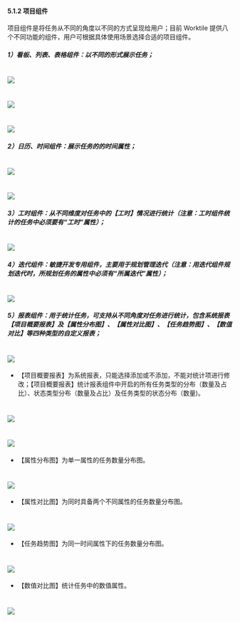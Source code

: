 #### 5.1.2 项目组件

项目组件是将任务从不同的角度以不同的方式呈现给用户；目前 Worktile 提供八个不同功能的组件，用户可根据具体使用场景选择合适的项目组件。

##### 1）看板、列表、表格组件：以不同的形式展示任务；

# ![](/assets/看板.jpg)

# ![](/assets/列表.jpg)

# ![](/assets/表格.jpg)

##### 2）日历、时间组件：展示任务的的时间属性；

# ![](/assets/日历组件.jpg)

# ![](/assets/时间组件.jpg)

##### 3）工时组件：从不同维度对任务中的【工时】情况进行统计（注意：工时组件统计的任务中必须要有“工时”属性）；

# ![](/assets/工时组件.jpg)

##### 4）迭代组件：敏捷开发专用组件，主要用于规划管理迭代（注意：用迭代组件规划迭代时，所规划任务的属性中必须有“所属迭代”属性）；

# ![](/assets/迭代.jpg)

##### 5）报表组件：用于统计任务，可支持从不同角度对任务进行统计，包含系统报表【项目概要报表】及【属性分布图】、【属性对比图】、【任务趋势图】、【数值对比】等四种类型的自定义报表；

# ![](/assets/报表.png)

* 【项目概要报表】为系统报表，只能选择添加或不添加，不能对统计项进行修改；【项目概要报表】统计报表组件中开启的所有任务类型的分布（数量及占比）、状态类型分布（数量及占比）及任务类型的状态分布（数量)。

# ![](/assets/项目概要报表1.png)
# ![](/assets/项目概要报表2.png)

* 【属性分布图】为单一属性的任务数量分布图。

# ![](/assets/属性分布图2.png)

* 【属性对比图】为同时具备两个不同属性的任务数量分布图。

# ![](/assets/属性对比图.png)

* 【任务趋势图】为同一时间属性下的任务数量分布图。

# ![](/assets/任务趋势图.png)

* 【数值对比图】统计任务中的数值属性。

# ![](/assets/数值对比图.png)







